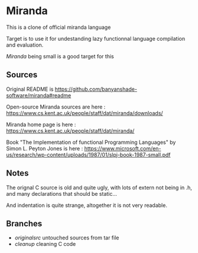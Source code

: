# Miranda

This is a clone of official miranda language

Target is to use it for undestanding lazy functionnal language compilation
and evaluation.

*Miranda* being small is a good target for this


## Sources

Original README is https://github.com/banyanshade-software/miranda#readme

Open-source Miranda sources are here : https://www.cs.kent.ac.uk/people/staff/dat/miranda/downloads/

Miranda home page is here : https://www.cs.kent.ac.uk/people/staff/dat/miranda/

Book "The Implementation of functional Programming Languages" by Simon L. Peyton Jones is here : 
https://www.microsoft.com/en-us/research/wp-content/uploads/1987/01/slpj-book-1987-small.pdf

## Notes
The orignal C source is old and quite ugly, with lots of extern not 
being in .h, and many declarations that should be static...

And indentation is quite strange, altogether it is not very readable.

## Branches

* *originalsrc* untouched sources from tar file
* *cleanup* cleaning C code


